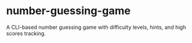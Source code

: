 # number-guessing-game
A CLI-based number guessing game with difficulty levels, hints, and high scores tracking.
